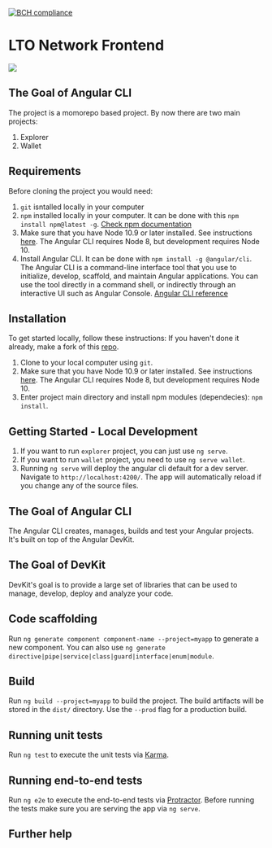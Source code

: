 [![BCH compliance](https://bettercodehub.com/edge/badge/legalthings/lto-network-frontend?branch=master)](https://bettercodehub.com/)

# LTO Network Frontend
<a href="https://github.com/legalthings/lto-network-frontend/"><img src="https://lto.network/img/meta.png"></a>
<!-- This project was generated with [Angular CLI](https://github.com/angular/angular-cli) using [Nrwl Nx](https://nrwl.io/nx).  -->

## The Goal of Angular CLI

The project is a momorepo based project. 
By now there are two main projects:
1. Explorer
1. Wallet

## Requirements

Before cloning the project you would need:
1. `git` isntalled locally in your computer
1. `npm` installed locally in your computer. It can be done with this `npm install npm@latest -g`. [Check npm documentation](https://docs.npmjs.com/)
1. Make sure that you have Node 10.9 or later installed. See instructions [here](https://nodejs.org/en/download/). The Angular CLI requires Node 8, but development requires Node 10.
1. Install Angular CLI. It can be done with `npm install -g @angular/cli`. The Angular CLI is a command-line interface tool that you use to initialize, develop, scaffold, and maintain Angular applications. You can use the tool directly in a command shell, or indirectly through an interactive UI such as Angular Console. [Angular CLI reference](https://angular.io/cli#cli-command-reference)

## Installation

To get started locally, follow these instructions:
If you haven't done it already, make a fork of this [repo](https://github.com/legalthings/lto-network-frontend/fork).
1. Clone to your local computer using `git`.
1. Make sure that you have Node 10.9 or later installed. See instructions [here](https://nodejs.org/en/download/). The Angular CLI requires Node 8, but development requires Node 10.
1. Enter project main directory and install npm modules (dependecies): `npm install`.

## Getting Started - Local Development

1. If you want to run `explorer` project, you can just use `ng serve`.
1. If you want to run `wallet` project, you need to use `ng serve wallet`.
1. Running `ng serve` will deploy the angular cli default for a dev server. Navigate to `http://localhost:4200/`. The app will automatically reload if you change any of the source files.

<!-- ## Nrwl Extensions for Angular (Nx)

<a href="https://nrwl.io/nx"><img src="https://preview.ibb.co/mW6sdw/nx_logo.png"></a>

Nx is an open source toolkit for enterprise Angular applications.

Nx is designed to help you create and build enterprise grade Angular applications. It provides an opinionated approach to application project structure and patterns.

## Quick Start & Documentation

[Watch a 5-minute video on how to get started with Nx.](http://nrwl.io/nx)

## Generate your first application

Run `ng generate app myapp` to generate an application. When using Nx, you can create multiple applications and libraries in the same CLI workspace. Read more [here](http://nrwl.io/nx). -->
<!-- 
## Development server

Run `ng serve --project=myapp` for a dev server. Navigate to `http://localhost:4200/`. The app will automatically reload if you change any of the source files. -->

## The Goal of Angular CLI

The Angular CLI creates, manages, builds and test your Angular projects. It's built on top of the
Angular DevKit.

## The Goal of DevKit

DevKit's goal is to provide a large set of libraries that can be used to manage, develop, deploy and
analyze your code.

## Code scaffolding

Run `ng generate component component-name --project=myapp` to generate a new component. You can also use `ng generate directive|pipe|service|class|guard|interface|enum|module`.

## Build

Run `ng build --project=myapp` to build the project. The build artifacts will be stored in the `dist/` directory. Use the `--prod` flag for a production build.

## Running unit tests

Run `ng test` to execute the unit tests via [Karma](https://karma-runner.github.io).

## Running end-to-end tests

Run `ng e2e` to execute the end-to-end tests via [Protractor](http://www.protractortest.org/).
Before running the tests make sure you are serving the app via `ng serve`.

## Further help

<!-- To get more help on the Angular CLI use `ng help` or go check out the [Angular CLI README](https://github.com/angular/angular-cli/blob/master/README.md). -->

